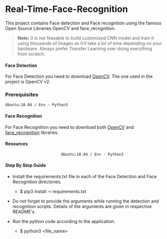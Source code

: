 # Real-Time-Face-Recognition
This project contains Face detection and Face recognition using the famous Open Source Libraries OpenCV and face_recognition.



> **Note:** It is not feasable to build customized CNN model and train it using thousands of Images as it'll take a lot of time depending on your hardware. Always prefer Transfer Learning over doing everything from scratch.
 


#### Face Detection
<p> For Face Detection you need to download <a href = "https://opencv.org/">OpenCV</a>. The one used in the project is OpenCV v2. </p>


### Prerequisites 
    Ubuntu:18.04 / Env - Python3 


#### Face Recognition
<p> For Face Recognition you need to download both <a href = "https://opencv.org/">OpenCV</a> and <a href="https://pypi.org/project/face_recognition/">face_recognition</a> libraries. </p> 



#### Resources 
                             Ubuntu:18.04 / Env - Python3 


#### Step By Step Guide 

* Install the requirements.txt file in each of the Face Detection and Face Recognition directories.
   * $ pip3 install -r requirements.txt



* Do not forget to provide the arguments while running the detection and recognition scripts. Details of the arguments are given in respective README's.



* Run the python code according to the application.
   * $ python3  <file_name>

